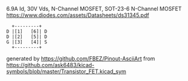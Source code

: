 6.9A Id, 30V Vds, N-Channel MOSFET, SOT-23-6
N-Channel MOSFET
https://www.diodes.com/assets/Datasheets/ds31345.pdf


	  +---------+
	D |[1]   [6]| D
	D |[2]   [5]| D
	G |[3]   [4]| S
	  +---------+


generated by https://github.com/FBEZ/Pinout-AsciiArt from https://github.com/ask6483/kicad-symbols/blob/master/Transistor_FET.kicad_sym